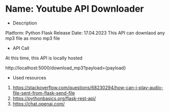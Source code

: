 # Name: Youtube API Downloader

* Description

Platform: Python Flask
Release Date: 17.04.2023
This API can downlaod any mp3 file as mono mp3 file


* API Call

At this time, this API is locally hosted

http://localhost:5000/download_mp3?payload={payload}


* Used resources
1. https://stackoverflow.com/questions/68230294/how-can-i-play-audio-file-sent-from-flask-send-file
2. https://pythonbasics.org/flask-rest-api/
3. https://chat.openai.com/
